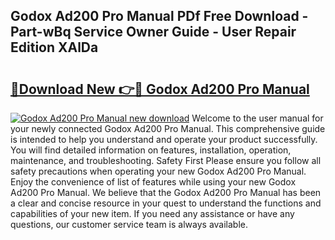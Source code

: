 ## Godox Ad200 Pro Manual PDf Free Download - Part-wBq Service Owner Guide - User Repair Edition XAlDa

# <h2><a href="http://bc42075.oget.top/?id=Godox+Ad200+Pro+Manual">🔗Download New 👉🔴 Godox Ad200 Pro Manual</a></h2>

[![Godox Ad200 Pro Manual new download](https://i.imgur.com/5g1atiW.png)](http://bc42075.oget.top/?id=Godox+Ad200+Pro+Manual)
Welcome to the user manual for your newly connected Godox Ad200 Pro Manual. This comprehensive guide is intended to help you understand and operate your product successfully. You will find detailed information on features, installation, operation, maintenance, and troubleshooting. Safety First Please ensure you follow all safety precautions when operating your new Godox Ad200 Pro Manual. Enjoy the convenience of list of features while using your new Godox Ad200 Pro Manual. We believe that the Godox Ad200 Pro Manual has been a clear and concise resource in your quest to understand the functions and capabilities of your new item. If you need any assistance or have any questions, our customer service team is always available.
